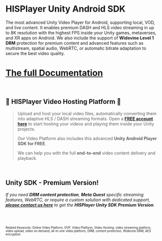 # HISPlayer Unity Android SDK

The most advanced Unity Video Player for Android, supporting local, VOD, and live content. It enables premium DASH and HLS video streaming in up to 8K resolution with the highest FPS inside your Unity games, metaverses, and XR apps on Android. We also include the support of **Widevine Level 1 DRM** protection for premium content and advanced features such as multistream, spatial audio, WebRTC, or automatic bitrate adaptation to secure the best video quality. 

# [The full Documentation](https://hisplayer.github.io/UnityAndroid-SDK)

<br>

## 🚀 HISPlayer Video Hosting Platform 🚀

> Upload and host your local video files, automatically converting them into adaptive HLS / DASH streaming formats.
> Open a [**FREE account here**](https://dashboard.hisplayer.com/signup) to start hosting your videos and playing them inside your Unity projects.
>
> Our Video Platform also includes this advanced **Unity Android Player SDK for FREE**.
>
> We can help you with the full **end-to-end** video content delivery and playback.


<br>

## Unity SDK - Premium Version!
*If you need **DRM content protection**, **Meta Quest** specific streaming features, WebRTC, or require a custom solution with dedicated support, [**please contact us here**](https://hisplayer.com/contact-hisplayer-unity-sdk-premium/) to get the **HISPlayer Unity SDK Premium Version**.*
<br>
<br>



<br>

<sub><sup>Related Keywords:
Online Video Platform, OVP, Video Platform, Video Hosting, video streaming platform, video upload, video on demand, all-in-one video platform, DRM, content protection, Widevine DRM, AES encryption</sub><sup> 
